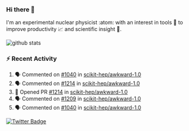 ### Hi there 👋 

I'm an experimental nuclear physicist :atom: with an interest in tools :wrench: to improve productivity :chart_with_upwards_trend: and scientific insight :telescope:.

![github stats](https://github-readme-stats.vercel.app/api?username=agoose77&show_icons=true&hide_rank=true&hide_title=true&bg_color=30,e76445,904e95&text_color=efe3ec&icon_color=efe3ec)
<!--
**agoose77/agoose77** is a ✨ _special_ ✨ repository because its `README.md` (this file) appears on your GitHub profile.

Here are some ideas to get you started:

- 🔭 I’m currently working on ...
- 🌱 I’m currently learning ...
- 👯 I’m looking to collaborate on ...
- 🤔 I’m looking for help with ...
- 💬 Ask me about ...
- 📫 How to reach me: ...
- 😄 Pronouns: ...
- ⚡ Fun fact: ...
-->

### :zap: Recent Activity
<!--START_SECTION:activity-->
1. 🗣 Commented on [#1040](https://github.com/scikit-hep/awkward-1.0/issues/1040) in [scikit-hep/awkward-1.0](https://github.com/scikit-hep/awkward-1.0)
2. 🗣 Commented on [#1214](https://github.com/scikit-hep/awkward-1.0/issues/1214) in [scikit-hep/awkward-1.0](https://github.com/scikit-hep/awkward-1.0)
3. 💪 Opened PR [#1214](https://github.com/scikit-hep/awkward-1.0/pull/1214) in [scikit-hep/awkward-1.0](https://github.com/scikit-hep/awkward-1.0)
4. 🗣 Commented on [#1209](https://github.com/scikit-hep/awkward-1.0/issues/1209) in [scikit-hep/awkward-1.0](https://github.com/scikit-hep/awkward-1.0)
5. 🗣 Commented on [#1040](https://github.com/scikit-hep/awkward-1.0/issues/1040) in [scikit-hep/awkward-1.0](https://github.com/scikit-hep/awkward-1.0)
<!--END_SECTION:activity-->


[![Twitter Badge](https://img.shields.io/twitter/follow/agoose77?style=flat-square&logo=Twitter&logoColor=white&color=cornflowerblue)](https://twitter.com/agoose77)
